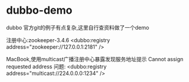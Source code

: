 # dubbo-demo
dubbo 官方git的例子有点复杂,这里自行查资料做了一个demo

注册中心:zookeeper-3.4.6
<dubbo:registry address="zookeeper://127.0.0.1:2181" />

MacBook,使用multicast广播注册中心暴露发现服务地址提示 Cannot assign requested address 问题:
<dubbo:registry address="multicast://224.0.0.0:1234" />
